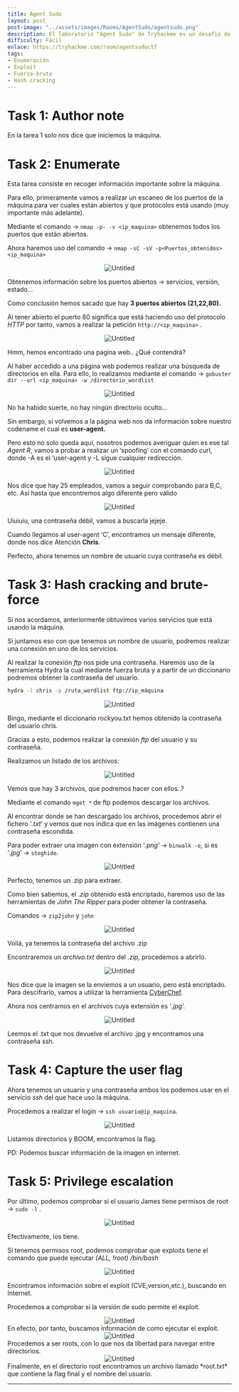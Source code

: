 ```yaml
---
title: Agent Sudo
layout: post
post-image: "../assets/images/Rooms/AgentSudo/agentsudo.png"
description: El laboratorio "Agent Sudo" de Tryhackme es un desafío de pentesting en el que se utilizan herramientas como Nmap, Hydra y más. Se realiza una enumeración de la máquina para obtener información importante, se busca en la página web y se encuentra un nombre de usuario y una contraseña débil. Se realiza un ataque de fuerza bruta en el servicio FTP y se obtiene acceso. Se descargan archivos y se encuentran pistas para descifrar una imagen y un archivo ZIP. Se obtiene la contraseña del archivo ZIP y se encuentra una contraseña SSH en un archivo de imagen. Se accede al servicio SSH y se encuentra la flag de usuario. Se verifica que el usuario tenga permisos de root y se encuentra un exploit para elevar privilegios. Se ejecuta el exploit y se obtiene acceso root, encontrando la flag final.
difficulty: Fácil
enlace: https://tryhackme.com/room/agentsudoctf
tags:
- Enumeración
- Exploit
- Fuerza-bruta
- Hash cracking
---
```



# Task 1: Author note

En la tarea 1 solo nos dice que iniciemos la máquina.

# Task 2: Enumerate

Esta tarea consiste en recoger información importante sobre la máquina.

Para ello, primeramente vamos a realizar un escaneo de los puertos de la máquina para ver cuales están abiertos y que protocolos está usando (muy importante más adelante).

Mediante el comando → `nmap -p- -v <ip_maquina>` obtenemos todos los puertos que están abiertos. 

Ahora haremos uso del comando → `nmap -sC -sV -p<Puertos_obtenidos> <ip_maquina>`

<div style="text-align: center; ">
    <img src="../assets/images/Rooms/AgentSudo/Untitled.png" alt="Untitled" onclick="openModal(this.src )"onclick="openModal(this.src)" />
</div>

Obtenemos información sobre los puertos abiertos → servicios, versión, estado…

Como conclusión hemos sacado que hay **3 puertos abiertos (21,22,80).**

Al tener abierto el puerto 80 significa que está haciendo uso del protocolo *HTTP* por tanto, vamos a realizar la petición `http://<ip_maquina>` .


<div style="text-align: center;">
    <img src="../assets/images/Rooms/AgentSudo/Untitled1.png" alt="Untitled" onclick="openModal(this.src)" />
</div>

Hmm, hemos encontrado una pagina web.. ¿Qué contendrá?

Al haber accedido a una página web podemos realizar una búsqueda de directorios en ella. Para ello, lo realizamos mediante el comando → `gobuster dir --url <ip_maquina> -w /directorio_wordlist`


<div style="text-align: center;">
    <img src="../assets/images/Rooms/AgentSudo/Untitled2.png" alt="Untitled" onclick="openModal(this.src)" />
</div>

No ha habido suerte, no hay ningún directorio oculto…

Sin embargo, si volvemos a la página web nos da información sobre nuestro codename el cual es **user-agent.**

Pero esto no solo queda aquí, nosotros podemos averiguar quien es ese tal *Agent R*, vamos a probar a realizar un ‘spoofing’ con el comando curl, donde -A es el ‘user-agent y -L sigue cualquier redirección.


<div style="text-align: center;">
    <img src="../assets/images/Rooms/AgentSudo/Untitled3.png" alt="Untitled" onclick="openModal(this.src)" />
</div>

Nos dice que hay 25 empleados, vamos a seguir comprobando para B,C, etc. Así hasta que encontremos algo diferente pero válido


<div style="text-align: center;">
    <img src="../assets/images/Rooms/AgentSudo/Untitled4.png" alt="Untitled" onclick="openModal(this.src)" />
</div>

Uiuiuiu, una contraseña débil, vamos a buscarla jejeje.

Cuando llegamos al user-agent ‘C’, encontramos un mensaje diferente, donde nos dice Atención **Chris**.

Perfecto, ahora tenemos un nombre de usuario cuya contraseña es débil.

# Task 3: Hash cracking and brute-force

Si nos acordamos, anteriormente obtuvimos varios servicios que está usando la máquina.

Si juntamos eso con que tenemos un nombre de usuario, podremos realizar una conexión en uno de los servicios.

Al realizar la conexión *ftp* nos pide una contraseña. Haremos uso de la herramienta Hydra la cual mediante fuerza bruta y a partir de un diccionario podremos obtener la contraseña del usuario.

```bash
hydra -l chris -p /ruta_wordlist ftp://ip_máquina
```

<div style="text-align: center;">
    <img src="../assets/images/Rooms/AgentSudo/a.png" alt="Untitled" onclick="openModal(this.src)" />
</div>

Bingo, mediante el diccionario rockyou.txt hemos obtenido la contraseña del usuario chris.

Gracias a esto, podemos realizar la conexión *ftp* del usuario y su contraseña.

Realizamos un listado de los archivos:

<div style="text-align: center;">
    <img src="../assets/images/Rooms/AgentSudo/Untitled5.png" alt="Untitled" onclick="openModal(this.src)" />
</div>

Vemos que hay 3 archivos, que podremos hacer con ellos..?

Mediante el comando `mget *` de ftp podemos descargar los archivos.

Al encontrar donde se han descargado los archivos, procedemos abrir el fichero ‘*.txt*’ y vemos que nos indica que en las imágenes contienen una contraseña escondida.

Para poder extraer una imagen con extensión ‘*.png*’ → `binwalk -e`, si es ‘*.jpg*’ → `steghide`.

<div style="text-align: center;">
    <img src="../assets/images/Rooms/AgentSudo/Untitled6.png" alt="Untitled" onclick="openModal(this.src)" />
</div>

Perfecto, tenemos un .zip para extraer.

Como bien sabemos, el .*zip* obtenido está encriptado, haremos uso de las herramientas de *John The Ripper* para poder obtener la contraseña.

Comandos → `zip2john` y `john`

<div style="text-align: center;">
    <img src="../assets/images/Rooms/AgentSudo/b.png" alt="Untitled" onclick="openModal(this.src)" />
</div>

Voilá, ya tenemos la contraseña del archivo .zip

Encontraremos un *archivo.txt* dentro del *.zip,* procedemos a abrirlo.

<div style="text-align: center;">
    <img src="../assets/images/Rooms/AgentSudo/c.png" alt="Untitled" onclick="openModal(this.src)" />
</div>

Nos dice que la imagen se la enviemos a un usuario, pero está encriptado. Para descifrarlo, vamos a utilizar la herramienta [CyberChef](https://gchq.github.io/CyberChef/).

Ahora nos centramos en el archivos cuya extensión es ‘*.jpg*’.

<div style="text-align: center;">
    <img src="../assets/images/Rooms/AgentSudo/d.png" alt="Untitled" onclick="openModal(this.src)" />
</div>

Leemos el .txt que nos devuelve el archivo .jpg y encontramos una contraseña ssh.

# Task 4: Capture the user flag

Ahora tenemos un usuario y una contraseña ambos los podemos usar en el servicio *ssh* del que hace uso la máquina.

Procedemos a realizar el login → `ssh usuario@ip_maquina`.

<div style="text-align: center;">
    <img src="../assets/images/Rooms/AgentSudo/f.png" alt="Untitled" onclick="openModal(this.src)" />
</div>

Listamos directorios y BOOM, encontramos la flag.

PD: Podemos buscar información de la imagen en internet.

# Task 5: Privilege escalation

Por último, podemos comprobar si el usuario James tiene permisos de root → `sudo -l` .
<div style="text-align: center;">
    <img src="../assets/images/Rooms/AgentSudo/Untitled7.png" alt="Untitled" onclick="openModal(this.src)" />
</div>

Efectivamente, los tiene.

Si tenemos permisos root, podemos comprobar que exploits tiene el comando que puede ejecutar *(ALL, !root) /bin/bash*

<div style="text-align: center;">
    <img src="../assets/images/Rooms/AgentSudo/Untitled8.png" alt="Untitled" onclick="openModal(this.src)" />
</div>

Encontramos información sobre el exploit (CVE,version,etc.), buscando en Internet.

Procedemos a comprobar si la versión de sudo permite el exploit.
<div style="text-align: center;">
    <img src="../assets/images/Rooms/AgentSudo/Untitled9.png" alt="Untitled" onclick="openModal(this.src)" />
</div>
En efecto, por tanto, buscamos información de como ejecutar el exploit.
<div style="text-align: center;">
    <img src="../assets/images/Rooms/AgentSudo/Untitled10.png" alt="Untitled" onclick="openModal(this.src)" />
</div>
Procedemos a ser roots, con lo que nos da libertad para navegar entre directorios.

<div style="text-align: center;">
    <img src="../assets/images/Rooms/AgentSudo/g.png" alt="Untitled" onclick="openModal(this.src)" />
</div>
Finalmente, en el directorio root encontramos un archivo llamado *root.txt* que contiene la flag final y el nombre del usuario.

---
